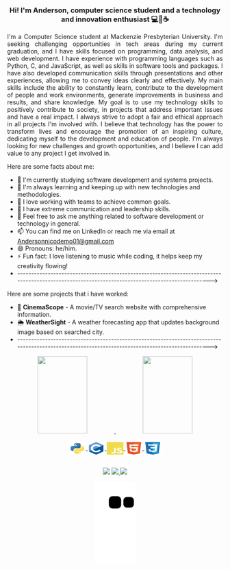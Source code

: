 ### <p align="center">Hi! I'm Anderson, computer science student and a technology and innovation enthusiast 💻🚀☕</p>

<p align="justify">I'm a Computer Science student at Mackenzie Presbyterian University. I'm seeking challenging opportunities in tech areas during my current graduation, and I have skills focused on programming, data analysis, and web development. I have experience with programming languages such as Python, C, and JavaScript, as well as skills in software tools and packages. I have also developed communication skills through presentations and other experiences, allowing me to convey ideas clearly and effectively. My main skills include the ability to constantly learn, contribute to the development of people and work environments, generate improvements in business and results, and share knowledge. My goal is to use my technology skills to positively contribute to society, in projects that address important issues and have a real impact. I always strive to adopt a fair and ethical approach in all projects I'm involved with. I believe that technology has the power to transform lives and encourage the promotion of an inspiring culture, dedicating myself to the development and education of people. I'm always looking for new challenges and growth opportunities, and I believe I can add value to any project I get involved in.</p>

Here are some facts about me:

- 🔭 I'm currently studying software development and systems projects.
- 🌱 I'm always learning and keeping up with new technologies and methodologies.
- 👯 I love working with teams to achieve common goals.
- 🤔 I have extreme communication and leadership skills.
- 💬 Feel free to ask me anything related to software development or technology in general.
- 📫 You can find me on LinkedIn or reach me via email at Andersonnicodemo01@gmail.com
- 😄 Pronouns: he/him.
- ⚡ Fun fact: I love listening to music while coding, it helps keep my creativity flowing!
-  ------------------------------------------------------------------------------------------------------------------------------------------------>

Here are some projects that i have worked:
- 🎥 **CinemaScope** - A movie/TV search website with comprehensive information.
- 🌦️ **WeatherSight** - A weather forecasting app that updates background image based on searched city.
-  ------------------------------------------------------------------------------------------------------------------------------------------------>
<div align="center">
  <a href="https://github.com/Andernicod">
  <img style="object-fit: cover;" height="180em" width="48%" src="https://github-readme-stats.vercel.app/api?username=Andernicod&show_icons=true&theme=tokyonight&include_all_commits=true&count_private=true"/>
  <img style="object-fit: cover;" height="180em" width="48%" src="https://github-readme-stats.vercel.app/api/top-langs/?username=Andernicod&layout=compact&langs_count=7&theme=tokyonight"/>
</div>

<div align="center" style="display: inline_block"><br>
  <img align="center" alt="Anderson-Python" height="30" width="40" src="https://raw.githubusercontent.com/devicons/devicon/master/icons/python/python-original.svg">
  <img align="center" alt="Anderson-C" height="30" width="40" src="https://raw.githubusercontent.com/devicons/devicon/master/icons/c/c-original.svg">
  <img align="center" alt="Anderson-Js" height="30" width="40" src="https://raw.githubusercontent.com/devicons/devicon/master/icons/javascript/javascript-plain.svg">
  <img align="center" alt="Anderson-HTML" height="30" width="40" src="https://raw.githubusercontent.com/devicons/devicon/master/icons/html5/html5-original.svg">
  <img align="center" alt="Anderson-CSS" height="30" width="40" src="https://raw.githubusercontent.com/devicons/devicon/master/icons/css3/css3-original.svg">
</div>
  
  ##
 
<div align="center" style="display: inline_block">
  <a href="https://www.linkedin.com/in/andersonnicodemo/" target="_blank"><img src="https://img.shields.io/badge/-LinkedIn-%230077B5?style=for-the-badge&logo=linkedin&logoColor=white" target="_blank"></a>
  <a href = "mailto:Andersonnicodemo01@gmail.com"><img src="https://img.shields.io/badge/-Gmail-%23333?style=for-the-badge&logo=gmail&logoColor=white" target="_blank"  </a>
  <a href="https://www.instagram.com/andernicod/" target="_blank"><img src="https://img.shields.io/badge/-Instagram-%23E4405F?style=for-the-badge&logo=instagram&logoColor=white" target="_blank"></a>
      
  ![snake gif](https://github.com/Andernicod/Andernicod/blob/output/github-contribution-grid-snake.svg)
      
</div>
